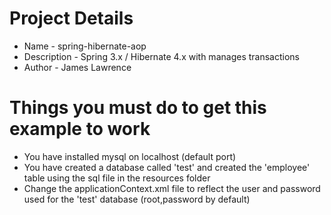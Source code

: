 # Project Details

* Name - spring-hibernate-aop
* Description - Spring 3.x / Hibernate 4.x with manages transactions
* Author - James Lawrence

# Things you must do to get this example to work

* You have installed mysql on localhost (default port)
* You have created a database called 'test' and created the 'employee' table using the sql file in the resources folder
* Change the applicationContext.xml file to reflect the user and password used for the 'test' database (root,password by default)
